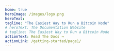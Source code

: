 ```yaml
---
home: true
heroImage: /images/logo.png
heroText: 
tagline: "The Easiest Way to Run a Bitcoin Node"
# heroText: The Documentation Website
# tagline: The Easiest Way to Run a Bitcoin Node
actionText: Read The Docs →
actionLink: /getting-started/page1/
---
```

